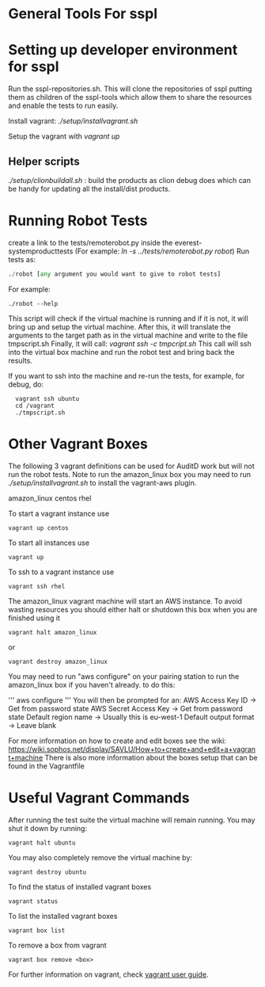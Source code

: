 General Tools For sspl
======================


Setting up developer environment for sspl
=========================================

Run the sspl-repositories.sh. This will clone the repositories of sspl putting them as children of the sspl-tools
  which allow them to share the resources and enable the tests to run easily.

Install vagrant: *./setup/installvagrant.sh*

Setup the vagrant with *vagrant up*

Helper scripts
--------------
*./setup/clionbuildall.sh* : build the products as clion debug does which can be handy for updating all the install/dist products. 


Running Robot Tests
===================

create a link to the tests/remoterobot.py inside the everest-systemproducttests (For example: *ln -s ../tests/remoterobot.py robot*)
Run tests as:
```python
./robot [any argument you would want to give to robot tests]
``` 

For example: 
```commandline
./robot --help
```


This script will check if the virtual machine is running and if it is not, it will bring up and setup the virtual machine.
After this, it will translate the arguments to the target path as in the virtual machine and write to the file tmpscript.sh
Finally, it will call: *vagrant ssh -c tmpcript.sh*
This call will ssh into the virtual box machine and run the robot test and bring back the results.

If you want to ssh into the machine and re-run the tests, for example, for debug, do:

```commandline
  vagrant ssh ubuntu
  cd /vagrant
  ./tmpscript.sh
```

Other Vagrant Boxes
===================

The following 3 vagrant definitions can be used for AuditD work but will not run the robot tests. Note to run the amazon_linux box you may need to run *./setup/installvagrant.sh* to install the vagrant-aws plugin.

amazon_linux
centos
rhel

To start a vagrant instance use

```commandline
vagrant up centos
```

To start all instances use
```commandline
vagrant up
```

To ssh to a vagrant instance use

```commandline
vagrant ssh rhel
```

The amazon_linux vagrant machine will start an AWS instance. To avoid wasting resources you should either halt or shutdown this box when you are finished using it
```commandline
vagrant halt amazon_linux
```
or
```commandline
vagrant destroy amazon_linux
```

You may need to run "aws configure" on your pairing station to run the amazon_linux box if you haven't already. to do this:

'''
aws configure
'''
You will then be prompted for an:
    AWS Access Key ID -> Get from password state
    AWS Secret Access Key -> Get from password state
    Default region name -> Usually this is eu-west-1
    Default output format -> Leave blank

For more information on how to create and edit boxes see the wiki: https://wiki.sophos.net/display/SAVLU/How+to+create+and+edit+a+vagrant+machine
There is also more information about the boxes setup that can be found in the Vagrantfile

Useful Vagrant Commands
=======================

After running the test suite the virtual machine will remain running.
You may shut it down by running:

```commandline
vagrant halt ubuntu
```

You may also completely remove the virtual machine by:
```commandline
vagrant destroy ubuntu
```

To find the status of installed vagrant boxes
```commandline
vagrant status
```

To list the installed vagrant boxes
```commandline
vagrant box list
```

To remove a box from vagrant
```commandline
vagrant box remove <box>
```

For further information on vagrant, check [vagrant user guide](https://www.vagrantup.com/intro/getting-started/index.html).
